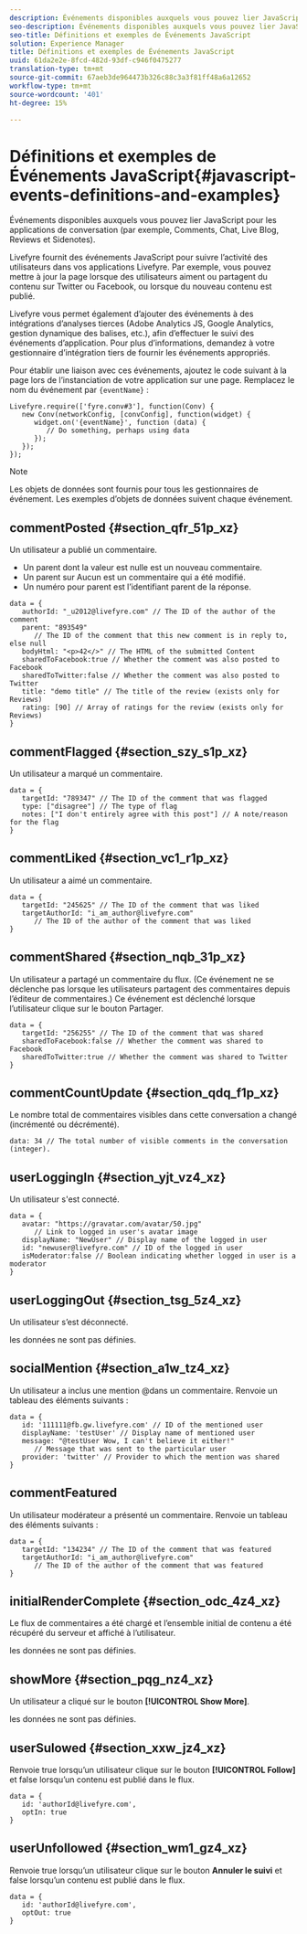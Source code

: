 ```yaml
---
description: Événements disponibles auxquels vous pouvez lier JavaScript pour les applications de conversation (par exemple, Comments, Chat, Live Blog, Reviews et Sidenotes).
seo-description: Événements disponibles auxquels vous pouvez lier JavaScript pour les applications de conversation (par exemple, Comments, Chat, Live Blog, Reviews et Sidenotes).
seo-title: Définitions et exemples de Événements JavaScript
solution: Experience Manager
title: Définitions et exemples de Événements JavaScript
uuid: 61da2e2e-8fcd-482d-93df-c946f0475277
translation-type: tm+mt
source-git-commit: 67aeb3de964473b326c88c3a3f81ff48a6a12652
workflow-type: tm+mt
source-wordcount: '401'
ht-degree: 15%

---
```



# Définitions et exemples de Événements JavaScript{#javascript-events-definitions-and-examples}

Événements disponibles auxquels vous pouvez lier JavaScript pour les applications de conversation (par exemple, Comments, Chat, Live Blog, Reviews et Sidenotes).

Livefyre fournit des événements JavaScript pour suivre l’activité des utilisateurs dans vos applications Livefyre. Par exemple, vous pouvez mettre à jour la page lorsque des utilisateurs aiment ou partagent du contenu sur Twitter ou Facebook, ou lorsque du nouveau contenu est publié.

Livefyre vous permet également d’ajouter des événements à des intégrations d’analyses tierces (Adobe Analytics JS, Google Analytics, gestion dynamique des balises, etc.), afin d’effectuer le suivi des événements d’application. Pour plus d’informations, demandez à votre gestionnaire d’intégration tiers de fournir les événements appropriés.

Pour établir une liaison avec ces événements, ajoutez le code suivant à la page lors de l’instanciation de votre application sur une page. Remplacez le nom du événement par `{eventName}` :

```
Livefyre.require(['fyre.conv#3'], function(Conv) { 
   new Conv(networkConfig, [convConfig], function(widget) { 
      widget.on('{eventName}', function (data) { 
         // Do something, perhaps using data 
      }); 
   }); 
});
```

>[!NOTE]
>
>Les objets de données sont fournis pour tous les gestionnaires de événement. Les exemples d’objets de données suivent chaque événement.

## commentPosted {#section_qfr_51p_xz}

Un utilisateur a publié un commentaire.

* Un parent dont la valeur est nulle est un nouveau commentaire.
* Un parent sur Aucun est un commentaire qui a été modifié.
* Un numéro pour parent est l’identifiant parent de la réponse.

```
data = { 
   authorId: "_u2012@livefyre.com" // The ID of the author of the comment  
   parent: "893549"  
      // The ID of the comment that this new comment is in reply to, else null 
   bodyHtml: "<p>42</>" // The HTML of the submitted Content 
   sharedToFacebook:true // Whether the comment was also posted to Facebook 
   sharedToTwitter:false // Whether the comment was also posted to Twitter 
   title: "demo title" // The title of the review (exists only for Reviews) 
   rating: [90] // Array of ratings for the review (exists only for Reviews) 
} 
```

## commentFlagged {#section_szy_s1p_xz}

Un utilisateur a marqué un commentaire.

```
data = { 
   targetId: "789347" // The ID of the comment that was flagged 
   type: ["disagree"] // The type of flag 
   notes: ["I don't entirely agree with this post"] // A note/reason for the flag 
}
```

## commentLiked {#section_vc1_r1p_xz}

Un utilisateur a aimé un commentaire.

```
data = { 
   targetId: "245625" // The ID of the comment that was liked 
   targetAuthorId: "i_am_author@livefyre.com"  
      // The ID of the author of the comment that was liked 
} 
```

## commentShared {#section_nqb_31p_xz}

Un utilisateur a partagé un commentaire du flux. (Ce événement ne se déclenche pas lorsque les utilisateurs partagent des commentaires depuis l’éditeur de commentaires.) Ce événement est déclenché lorsque l’utilisateur clique sur le bouton Partager.

```
data = { 
   targetId: "256255" // The ID of the comment that was shared 
   sharedToFacebook:false // Whether the comment was shared to Facebook 
   sharedToTwitter:true // Whether the comment was shared to Twitter 
}
```

## commentCountUpdate {#section_qdq_f1p_xz}

Le nombre total de commentaires visibles dans cette conversation a changé (incrémenté ou décrémenté).

```
data: 34 // The total number of visible comments in the conversation (integer). 
```

## userLoggingIn {#section_yjt_vz4_xz}

Un utilisateur s&#39;est connecté.

```
data = { 
   avatar: "https://gravatar.com/avatar/50.jpg"  
      // Link to logged in user's avatar image 
   displayName: "NewUser" // Display name of the logged in user 
   id: "newuser@livefyre.com" // ID of the logged in user 
   isModerator:false // Boolean indicating whether logged in user is a moderator 
}
```

## userLoggingOut {#section_tsg_5z4_xz}

Un utilisateur s’est déconnecté.

les données ne sont pas définies.

## socialMention {#section_a1w_tz4_xz}

Un utilisateur a inclus une mention @dans un commentaire. Renvoie un tableau des éléments suivants :

```
data = { 
   id: '111111@fb.gw.livefyre.com' // ID of the mentioned user 
   displayName: 'testUser' // Display name of mentioned user 
   message: "@testUser Wow, I can't believe it either!"  
      // Message that was sent to the particular user 
   provider: 'twitter' // Provider to which the mention was shared 
} 
```

## commentFeatured

Un utilisateur modérateur a présenté un commentaire. Renvoie un tableau des éléments suivants :

```
data = { 
   targetId: "134234" // The ID of the comment that was featured 
   targetAuthorId: "i_am_author@livefyre.com"  
      // The ID of the author of the comment that was featured 
}
```

## initialRenderComplete {#section_odc_4z4_xz}

Le flux de commentaires a été chargé et l’ensemble initial de contenu a été récupéré du serveur et affiché à l’utilisateur.

les données ne sont pas définies.

## showMore {#section_pqg_nz4_xz}

Un utilisateur a cliqué sur le bouton **[!UICONTROL Show More]**.

les données ne sont pas définies.

## userSulowed {#section_xxw_jz4_xz}

Renvoie true lorsqu’un utilisateur clique sur le bouton **[!UICONTROL Follow]** et false lorsqu’un contenu est publié dans le flux.

```
data = { 
   id: 'authorId@livefyre.com', 
   optIn: true 
}
```

## userUnfollowed {#section_wm1_gz4_xz}

Renvoie true lorsqu’un utilisateur clique sur le bouton **Annuler le suivi** et false lorsqu’un contenu est publié dans le flux.

```
data = { 
   id: 'authorId@livefyre.com', 
   optOut: true 
}
```


